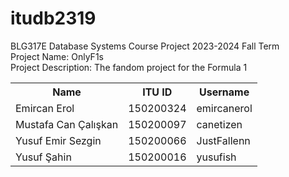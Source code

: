 # itudb2319
BLG317E Database Systems Course Project 2023-2024 Fall Term </br>
Project Name: OnlyF1s </br>
Project Description: The fandom project for the Formula 1
<table>
<tr><th>Name</th><th>ITU ID</th><th>Username</th><tr>
<tr>
<td>Emircan Erol</td><td>150200324</td><td>emircanerol</td></tr>
<tr>
<td>Mustafa Can Çalışkan</td> <td>150200097</td> <td>canetizen</td></tr>
<tr>
<td>Yusuf Emir Sezgin</td><td>150200066</td><td>JustFallenn</td></tr>
<tr><td>Yusuf Şahin</td> <td>150200016</td><td>yusufish</td></tr>
</table>
